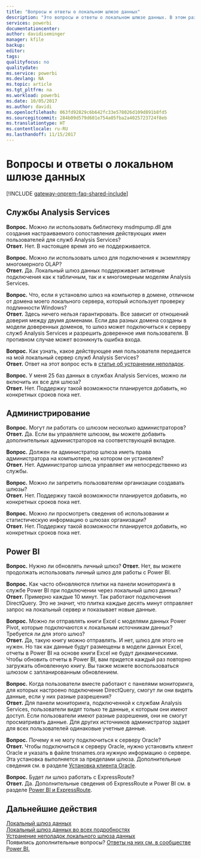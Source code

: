 ```yaml
---
title: "Вопросы и ответы о локальном шлюзе данных"
description: "Это вопросы и ответы о локальном шлюзе данных. В этом разделе собраны все часто задаваемые вопросы о шлюзах."
services: powerbi
documentationcenter: 
author: davidiseminger
manager: kfile
backup: 
editor: 
tags: 
qualityfocus: no
qualitydate: 
ms.service: powerbi
ms.devlang: NA
ms.topic: article
ms.tgt_pltfrm: na
ms.workload: powerbi
ms.date: 10/05/2017
ms.author: davidi
ms.openlocfilehash: 063fd92829c6b642fc33e578026d109d891b8fd5
ms.sourcegitcommit: 284b09d579d601e754a05fba2a4025723724f8eb
ms.translationtype: HT
ms.contentlocale: ru-RU
ms.lasthandoff: 11/15/2017
---
```

# <a name="on-premises-data-gateway-faq"></a>Вопросы и ответы о локальном шлюзе данных
<!-- Shared FAQ shared Include -->
[!INCLUDE [gateway-onprem-faq-shared-include](./includes/gateway-onprem-faq-shared-include.md)]

## <a name="analysis-services"></a>Службы Analysis Services
**Вопрос.** Можно ли использовать библиотеку msdmpump.dll для создания настраиваемого сопоставления действующих имен пользователей для служб Analysis Services?  
**Ответ.** Нет. В настоящее время это не поддерживается.

**Вопрос.** Можно ли использовать шлюз для подключения к экземпляру многомерного OLAP?  
**Ответ.** Да. Локальный шлюз данных поддерживает активные подключения как к табличным, так и к многомерным моделям Analysis Services.

**Вопрос.** Что, если я установлю шлюз на компьютер в домене, отличном от домена моего локального сервера, который использует проверку подлинности Windows?  
**Ответ.** Здесь ничего нельзя гарантировать. Все зависит от отношений доверия между двумя доменами. Если два разных домена созданы в модели доверенных доменов, то шлюз может подключиться к серверу служб Analysis Services и разрешить доверенное имя пользователя. В противном случае может возникнуть ошибка входа.

**Вопрос.** Как узнать, какое действующее имя пользователя передается на мой локальный сервер служб Analysis Services?  
**Ответ.** Ответ на этот вопрос есть в [статье об устранении неполадок](service-gateway-onprem-tshoot.md).

**Вопрос.** У меня 25 баз данных в службах Analysis Services, можно ли включить их все для шлюза?  
**Ответ.** Нет. Поддержку такой возможности планируется добавить, но конкретных сроков пока нет.

## <a name="administration"></a>Администрирование
**Вопрос.** Могут ли работать со шлюзом несколько администраторов?  
**Ответ.** Да. Если вы управляете шлюзом, вы можете добавить дополнительных администраторов на соответствующей вкладке.

**Вопрос.** Должен ли администратор шлюза иметь права администратора на компьютере, на котором он установлен?  
**Ответ.** Нет. Администратор шлюза управляет им непосредственно из службы.

**Вопрос.** Можно ли запретить пользователям организации создавать шлюзы?  
**Ответ.** Нет. Поддержку такой возможности планируется добавить, но конкретных сроков пока нет.

**Вопрос.** Можно ли просмотреть сведения об использовании и статистическую информацию о шлюзах организации?  
**Ответ.** Нет. Поддержку такой возможности планируется добавить, но конкретных сроков пока нет.

## <a name="power-bi"></a>Power BI
**Вопрос.** Нужно ли обновлять личный шлюз?
**Ответ.** Нет, вы можете продолжать использовать личный шлюз для работы с Power BI.

**Вопрос.** Как часто обновляются плитки на панели мониторинга в службе Power BI при подключении через локальный шлюз данных?  
**Ответ.** Примерно каждые 10 минут. Так работают подключения DirectQuery. Это не значит, что плитка каждые десять минут отправляет запрос на локальный сервер и показывает новые данные.

**Вопрос.** Можно ли отправлять книги Excel с моделями данных Power Pivot, которые подключаются к локальным источникам данных? Требуется ли для этого шлюз?  
**Ответ.** Да, такую книгу можно отправлять. И нет, шлюз для этого не нужен. Но так как данные будут размещены в модели данных Excel, отчеты в Power BI на основе книги Excel не будут динамическими. Чтобы обновить отчеты в Power BI, вам придется каждый раз повторно загружать обновленную книгу. Вы также можете воспользоваться шлюзом с запланированным обновлением.

**Вопрос.** Когда пользователи вместе работают с панелями мониторинга, для которых настроено подключение DirectQuery, смогут ли они видеть данные, если у них разные разрешения?  
**Ответ.** Для панели мониторинга, подключенной к службам Analysis Services, пользователи видят только те данные, к которым они имеют доступ. Если пользователи имеют разные разрешения, они не смогут просматривать данные. Для других источников администратор задает для всех пользователей одинаковые учетные данные.

**Вопрос.** Почему я не могу подключиться к серверу Oracle?  
**Ответ.** Чтобы подключиться к серверу Oracle, нужно установить клиент Oracle и указать в файле tnsnames.ora нужную информацию о сервере. Эта установка выполняется за пределами шлюза. Дополнительные сведения см. в разделе [Установка клиента Oracle](service-gateway-onprem-manage-oracle.md#installing-the-oracle-client).

**Вопрос.** Будет ли шлюз работать с ExpressRoute?  
**Ответ.** Да. Дополнительные сведения об ExpressRoute и Power BI см. в разделе [Power BI и ExpressRoute](service-admin-power-bi-expressroute.md).

## <a name="next-steps"></a>Дальнейшие действия
[Локальный шлюз данных](service-gateway-onprem.md)  
[Локальный шлюз данных во всех подробностях](service-gateway-onprem-indepth.md)  
[Устранение неполадок локального шлюза данных](service-gateway-onprem-tshoot.md)  
Появились дополнительные вопросы? [Ответы на них см. в сообществе Power BI.](http://community.powerbi.com/)

